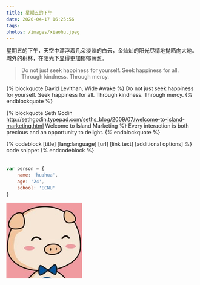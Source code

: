 ```yaml
---
title: 星期五的下午
date: 2020-04-17 16:25:56
tags:
photos: /images/xiaohu.jpeg
---
```



星期五的下午，天空中漂浮着几朵淡淡的白云，金灿灿的阳光尽情地抛晒向大地。城外的树林，在阳光下显得更加郁郁葱葱。
<!-- more -->

> Do not just seek happiness for yourself. Seek happiness for all. Through kindness. Through mercy.

{% blockquote David Levithan, Wide Awake %}
Do not just seek happiness for yourself. Seek happiness for all. Through kindness. Through mercy.
{% endblockquote %}

{% blockquote Seth Godin http://sethgodin.typepad.com/seths_blog/2009/07/welcome-to-island-marketing.html Welcome to Island Marketing %}
Every interaction is both precious and an opportunity to delight.
{% endblockquote %}

{% codeblock [title] [lang:language] [url] [link text] [additional options] %}
code snippet
{% endcodeblock %}


```js

var person = {
    name: 'huahua',
    age: '24',
    school: 'ECNU'
}

```

![](/images/小猪.jpg)
